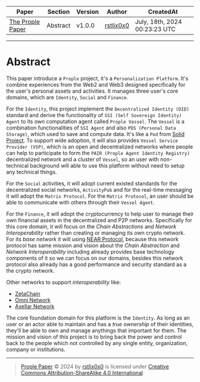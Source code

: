 |   Paper   |   Section |   Version |   Author  |   CreatedAt   |
|   ------- |   ------- |   ------  |   ------  |   ---------   |
|   [The Prople Paper](https://github.com/prople/paper/tree/main/the-prople-paper/v1.0.0)   |   Abstract | v1.0.0 | [rstlix0x0](https://github.com/rstlix0x0/) |    July, 18th, 2024  00:23:23 UTC

---

# Abstract

This paper introduce a `Prople` project, it's a `Personalization Platform`. It's combine experiences from the Web2 and Web3
designed specifically for the user's personal assets and activities. It manages three user's core domains, which are `Identity`,
`Social` and `Finance`. 

For the `Identity`, this project implement the `Decentralized Identity (DID)` standard and derive the
functionality of `SSI (Self Sovereign Identity) Agent` to its own computation agent called `Prople Vessel`. The `Vessel` is a combination functionalities of `SSI Agent` and also `PDS (Personal Data Storage)`, which used to save and compute data. It's like a `Pod` from [Solid Project](https://solidproject.org/). To support wide adoption, it will also provides `Vessel Service Provider (VSP)`, which is an open and decentralized networks where people can help to participate to form the `PAIR (Prople Agent Identity Registry)` decentralized network and a cluster of `Vessel`, so an user with non-technical background will able
to use this platform without need to setup any technical things.

For the `Social` activities, it will adopt current existed standards for the decentralized social networks, `ActivityPub` and for the real-time messaging it will adopt the `Matrix Protocol`. For the `Matrix Protocol`, an user should be able to communicate with others through their `Vessel Agent`. 

For the `Finance`, it will adopt the cryptocurrency to help user to manage their own financial assets in the decentralized and P2P networks. Specifically for this core domain, it will focus on the *Chain Abstractions* and *Network Interoperability* rather than creating or managing its own crypto network. For its *base network* it will using [NEAR Protocol](https://near.org/), because this network protocol has same mission and vision about the *Chain Abstraction* and *Network Interoperability* including already provides base technology components of it so we can focus on our domains, besides this network protocol also already has a good performance and security standard as a the crypto network. 

Other networks to support *interoperability* like:

- [ZetaChain](https://www.zetachain.com/)
- [Omni Network](https://omni.network/)
- [Axellar Network](https://www.axelar.network/)

The core foundation domain for this platform is the `Identity`. As long as an user or an actor able to maintain and has a *true ownership* of their identities, they'll be able to own and manage anythings that important for them. The mission and vision of this project is to bring back the power and control back to the people which not controlled by any single entity, organization, company or institutions.

---

> [Prople Paper](https://github.com/prople/paper) © 2024 by [rstlix0x0](https://github.com/rstlix0x0/) is licensed under [Creative Commons Attribution-ShareAlike 4.0 International](https://creativecommons.org/licenses/by-sa/4.0/?ref=chooser-v1) 
